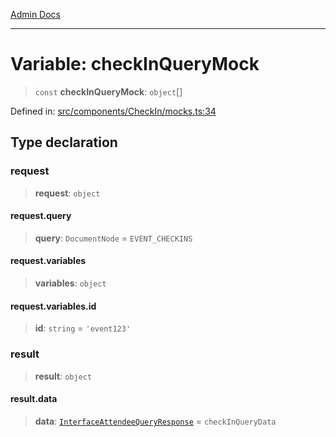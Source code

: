[Admin Docs](/)

***

# Variable: checkInQueryMock

> `const` **checkInQueryMock**: `object`[]

Defined in: [src/components/CheckIn/mocks.ts:34](https://github.com/PalisadoesFoundation/talawa-admin/blob/main/src/components/CheckIn/mocks.ts#L34)

## Type declaration

### request

> **request**: `object`

#### request.query

> **query**: `DocumentNode` = `EVENT_CHECKINS`

#### request.variables

> **variables**: `object`

#### request.variables.id

> **id**: `string` = `'event123'`

### result

> **result**: `object`

#### result.data

> **data**: [`InterfaceAttendeeQueryResponse`](../../types/interfaces/InterfaceAttendeeQueryResponse.md) = `checkInQueryData`
